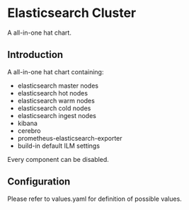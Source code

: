 # Elasticsearch Cluster

A all-in-one hat chart.

## Introduction

A all-in-one hat chart containing:

- elasticsearch master nodes
- elasticsearch hot nodes
- elasticsearch warm nodes
- elasticsearch cold nodes
- elasticsearch ingest nodes
- kibana
- cerebro
- prometheus-elasticsearch-exporter
- build-in default ILM settings

Every component can be disabled.

## Configuration

Please refer to values.yaml for definition of possible values.
